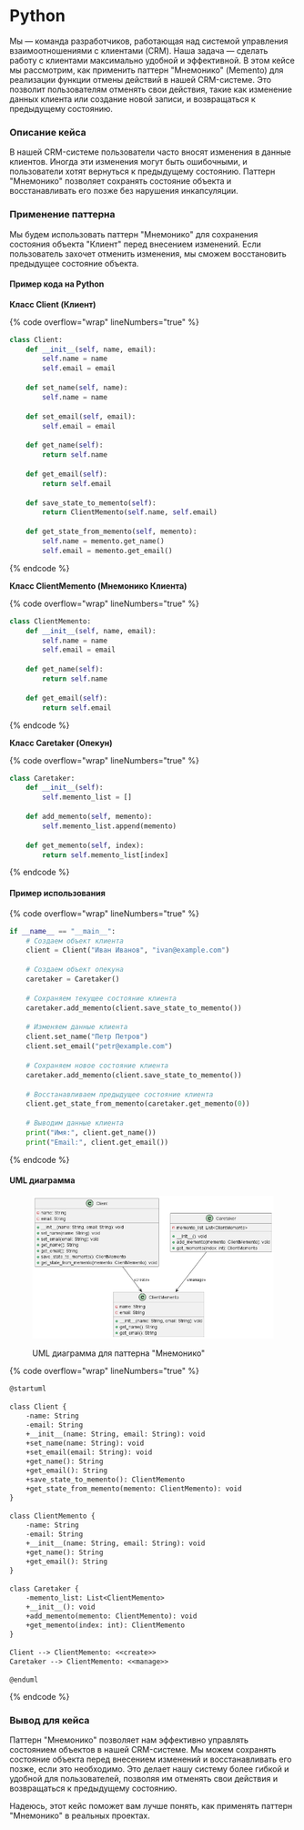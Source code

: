# Python

Мы — команда разработчиков, работающая над системой управления взаимоотношениями с клиентами (CRM). Наша задача — сделать работу с клиентами максимально удобной и эффективной. В этом кейсе мы рассмотрим, как применить паттерн "Мнемонико" (Memento) для реализации функции отмены действий в нашей CRM-системе. Это позволит пользователям отменять свои действия, такие как изменение данных клиента или создание новой записи, и возвращаться к предыдущему состоянию.

### Описание кейса

В нашей CRM-системе пользователи часто вносят изменения в данные клиентов. Иногда эти изменения могут быть ошибочными, и пользователи хотят вернуться к предыдущему состоянию. Паттерн "Мнемонико" позволяет сохранять состояние объекта и восстанавливать его позже без нарушения инкапсуляции.

### Применение паттерна

Мы будем использовать паттерн "Мнемонико" для сохранения состояния объекта "Клиент" перед внесением изменений. Если пользователь захочет отменить изменения, мы сможем восстановить предыдущее состояние объекта.

#### Пример кода на Python

**Класс Client (Клиент)**

{% code overflow="wrap" lineNumbers="true" %}
```python
class Client:
    def __init__(self, name, email):
        self.name = name
        self.email = email

    def set_name(self, name):
        self.name = name

    def set_email(self, email):
        self.email = email

    def get_name(self):
        return self.name

    def get_email(self):
        return self.email

    def save_state_to_memento(self):
        return ClientMemento(self.name, self.email)

    def get_state_from_memento(self, memento):
        self.name = memento.get_name()
        self.email = memento.get_email()
```
{% endcode %}

**Класс ClientMemento (Мнемонико Клиента)**

{% code overflow="wrap" lineNumbers="true" %}
```python
class ClientMemento:
    def __init__(self, name, email):
        self.name = name
        self.email = email

    def get_name(self):
        return self.name

    def get_email(self):
        return self.email
```
{% endcode %}

**Класс Caretaker (Опекун)**

{% code overflow="wrap" lineNumbers="true" %}
```python
class Caretaker:
    def __init__(self):
        self.memento_list = []

    def add_memento(self, memento):
        self.memento_list.append(memento)

    def get_memento(self, index):
        return self.memento_list[index]
```
{% endcode %}

#### Пример использования

{% code overflow="wrap" lineNumbers="true" %}
```python
if __name__ == "__main__":
    # Создаем объект клиента
    client = Client("Иван Иванов", "ivan@example.com")

    # Создаем объект опекуна
    caretaker = Caretaker()

    # Сохраняем текущее состояние клиента
    caretaker.add_memento(client.save_state_to_memento())

    # Изменяем данные клиента
    client.set_name("Петр Петров")
    client.set_email("petr@example.com")

    # Сохраняем новое состояние клиента
    caretaker.add_memento(client.save_state_to_memento())

    # Восстанавливаем предыдущее состояние клиента
    client.get_state_from_memento(caretaker.get_memento(0))

    # Выводим данные клиента
    print("Имя:", client.get_name())
    print("Email:", client.get_email())
```
{% endcode %}

#### UML диаграмма

<figure><img src="../../../../../.gitbook/assets/image (103).png" alt=""><figcaption><p>UML диаграмма для паттерна "Мнемонико"</p></figcaption></figure>

{% code overflow="wrap" lineNumbers="true" %}
```plantuml
@startuml

class Client {
    -name: String
    -email: String
    +__init__(name: String, email: String): void
    +set_name(name: String): void
    +set_email(email: String): void
    +get_name(): String
    +get_email(): String
    +save_state_to_memento(): ClientMemento
    +get_state_from_memento(memento: ClientMemento): void
}

class ClientMemento {
    -name: String
    -email: String
    +__init__(name: String, email: String): void
    +get_name(): String
    +get_email(): String
}

class Caretaker {
    -memento_list: List<ClientMemento>
    +__init__(): void
    +add_memento(memento: ClientMemento): void
    +get_memento(index: int): ClientMemento
}

Client --> ClientMemento: <<create>>
Caretaker --> ClientMemento: <<manage>>

@enduml
```
{% endcode %}

### Вывод для кейса

Паттерн "Мнемонико" позволяет нам эффективно управлять состоянием объектов в нашей CRM-системе. Мы можем сохранять состояние объекта перед внесением изменений и восстанавливать его позже, если это необходимо. Это делает нашу систему более гибкой и удобной для пользователей, позволяя им отменять свои действия и возвращаться к предыдущему состоянию.

Надеюсь, этот кейс поможет вам лучше понять, как применять паттерн "Мнемонико" в реальных проектах.
